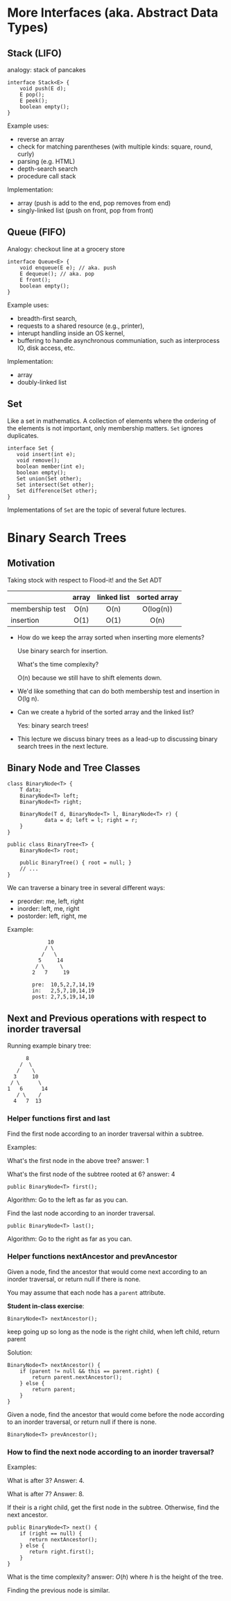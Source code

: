 # More Interfaces (aka. Abstract Data Types)

## Stack (LIFO)

analogy: stack of pancakes

	interface Stack<E> {
		void push(E d);
		E pop();
		E peek();
		boolean empty();
	}

Example uses: 

* reverse an array
* check for matching parentheses (with multiple kinds: square, round, curly)
* parsing (e.g. HTML)
* depth-search search
* procedure call stack

Implementation:

* array (push is add to the end, pop removes from end)
* singly-linked list (push on front, pop from front)

## Queue (FIFO)

Analogy: checkout line at a grocery store 

	interface Queue<E> {
		void enqueue(E e); // aka. push
		E dequeue(); // aka. pop
		E front();
		boolean empty();
	}

Example uses: 

* breadth-first search, 
* requests to a shared resource (e.g., printer),
* interupt handling inside an OS kernel, 
* buffering to handle asynchronous communiation, such as interprocess IO,
	disk access, etc.

Implementation: 

* array
* doubly-linked list

## Set

Like a set in mathematics. A collection of elements where the ordering
of the elements is not important, only membership matters.
`Set` ignores duplicates.

	interface Set {
	   void insert(int e);
	   void remove();
	   boolean member(int e);
	   boolean empty();
	   Set union(Set other);
	   Set intersect(Set other);
	   Set difference(Set other);
	}

Implementations of `Set` are the topic of several future lectures.

# Binary Search Trees

## Motivation 

Taking stock with respect to Flood-it! and the Set ADT

|                  |  array | linked list | sorted array |
| ---------------- |:------:|:-----------:|:------------:|
| membership test  | O(n)   | O(n)        | O(log(n))    |
| insertion        | O(1)   | O(1)        | O(n)         |

* How do we keep the array sorted when inserting more elements?

	Use binary search for insertion.

	What's the time complexity?

	O(n) because we still have to shift elements down.

* We'd like something that can do both membership test and insertion in
  O(lg n).

* Can we create a hybrid of the sorted array and the linked list?

	Yes: binary search trees!

* This lecture we discuss binary trees as a lead-up to discussing
  binary search trees in the next lecture.

## Binary Node and Tree Classes

	class BinaryNode<T> {
		T data;
		BinaryNode<T> left;
		BinaryNode<T> right;

		BinaryNode(T d, BinaryNode<T> l, BinaryNode<T> r) {
				data = d; left = l; right = r;
		}
	}

	public class BinaryTree<T> {
		BinaryNode<T> root;

		public BinaryTree() { root = null; }
		// ...
	}

We can traverse a binary tree in several different ways:
* preorder: me, left, right
* inorder: left, me, right
* postorder: left, right, me

Example:

                 10
                / \
               /   \
              5     14
             / \     \
            2   7     19

            pre:  10,5,2,7,14,19
            in:   2,5,7,10,14,19
            post: 2,7,5,19,14,10


## Next and Previous operations with respect to inorder traversal

Running example binary tree:

          8
        /  \
       /    \
      3     10
     / \      \
    1   6      14
       / \    /
      4   7  13
    
### Helper functions first and last

Find the first node according to an inorder traversal
within a subtree. 

Examples:

What's the first node in the above tree? answer: 1

What's the first node of the subtree rooted at 6? answer: 4

	public BinaryNode<T> first();
	
Algorithm: Go to the left as far as you can.

Find the last node according to an inorder traversal.

	public BinaryNode<T> last();

Algorithm: Go to the right as far as you can.

### Helper functions nextAncestor and prevAncestor

Given a node, find the ancestor that would come next
according to an inorder traversal, or return null
if there is none.

You may assume that each node has a `parent` attribute.

**Student in-class exercise**:

	BinaryNode<T> nextAncestor();
	
keep going up so long as the node is the right child, 
when left child, return parent
	
	

Solution:

	BinaryNode<T> nextAncestor() {
		if (parent != null && this == parent.right) {
			return parent.nextAncestor();
		} else {
			return parent;
		}
	}

Given a node, find the ancestor that would come before the node
according to an inorder traversal, or return null if there is
none.

	BinaryNode<T> prevAncestor();

### How to find the next node according to an inorder traversal?

Examples:

What is after 3? Answer: 4.

What is after 7? Answer: 8.

If their is a right child, get the first node in the subtree.
Otherwise, find the next ancestor.

	public BinaryNode<T> next() {
		if (right == null) {
		   return nextAncestor();
		} else {
		   return right.first();
		}
	}

What is the time complexity? answer: $O(h)$ where $h$ is
the height of the tree.

Finding the previous node is similar.
